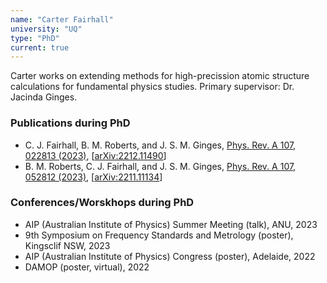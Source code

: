 ```yaml
---
name: "Carter Fairhall"
university: "UQ"
type: "PhD"
current: true
---
```


<!-- <div align="right" width="20%" style="border-style:transparent; border-width:250px;">
  <img align="right" width="20%" src="{{site.baseurl}}/images/404.jpg">
</div> -->

Carter works on extending methods for high-precission atomic structure calculations for fundamental physics studies. Primary supervisor: Dr. Jacinda Ginges.

### Publications during PhD

* C. J. Fairhall, B. M. Roberts, and J. S. M. Ginges, [Phys. Rev. A 107, 022813 (2023)](https://link.aps.org/doi/10.1103/PhysRevA.107.022813), [[arXiv:2212.11490](http://arxiv.org/abs/2212.11490)]
* B. M. Roberts, C. J. Fairhall, and J. S. M. Ginges, [Phys. Rev. A 107, 052812 (2023)](https://journals.aps.org/pra/abstract/10.1103/PhysRevA.107.052812), [[arXiv:2211.11134](https://arxiv.org/abs/2211.11134)]

### Conferences/Worskhops during PhD

* AIP (Australian Institute of Physics) Summer Meeting (talk), ANU, 2023
* 9th Symposium on Frequency Standards and Metrology (poster), Kingsclif NSW, 2023
* AIP (Australian Institute of Physics) Congress (poster), Adelaide, 2022
* DAMOP (poster, virtual), 2022
